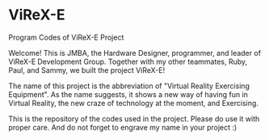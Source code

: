 # ViReX-E
Program Codes of ViReX-E Project


Welcome! This is JMBA, the Hardware Designer, programmer, and leader of ViReX-E Development Group.
Together with my other teammates, Ruby, Paul, and Sammy, we built the project ViReX-E!

The name of this project is the abbreviation of "Virtual Reality Exercising Equipment". As the name
suggests, it shows a new way of having fun in Virtual Reality, the new craze of technology at the moment,
and Exercising.

This is the repository of the codes used in the project. Please do use it with proper care. And do not forget
to engrave my name in your project :)

